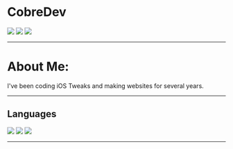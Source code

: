 # CobreDev
[![](https://img.shields.io/badge/Twitter-CobreDev-blue?style=flat&logo=twitter)](https://twitter.com/CobreDev)
[![](https://img.shields.io/badge/GitHub-CobreDev-lightgrey?style=flat&logo=github)](https://github.com/CobreDev)
[![](https://img.shields.io/badge/Email-cooper%40cooperhull.com-9cf?style=flat&logo=mail.ru)](mailto:cooper@cooperhull.com)
<!-- TO make screenshot of your code, copy below link:  
https://carbon.now.sh/ -->
---
# About Me:
I've been coding iOS Tweaks and making websites for several years.

---
## Languages
![](https://img.shields.io/badge/HTML-f59542?style=flat&logo=html5)
![](https://img.shields.io/badge/Python-7ca7eb?style=flat&logo=python)
![](https://img.shields.io/badge/ObjectiveC-0b1c36?style=flat&logo=ios)


---
